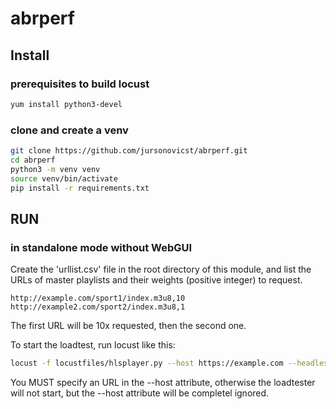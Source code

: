 # abrperf

## Install

### prerequisites to build locust
```bash
yum install python3-devel
```

### clone and create a venv
```bash
git clone https://github.com/jursonovicst/abrperf.git
cd abrperf
python3 -m venv venv
source venv/bin/activate
pip install -r requirements.txt
```

## RUN

### in standalone mode without WebGUI

Create the 'urllist.csv' file in the root directory of this module, and list the URLs of master playlists and their 
weights (positive integer) to request.

```csv
http://example.com/sport1/index.m3u8,10
http://example2.com/sport2/index.m3u8,1
```

The first URL will be 10x requested, then the second one.


To start the loadtest, run locust like this: 

```bash
locust -f locustfiles/hlsplayer.py --host https://example.com --headless -u 10 -r 0.1 -t 100s
```

You MUST specify an URL in the --host attribute, otherwise the loadtester will not start, but the --host attribute will 
be completel ignored.
 